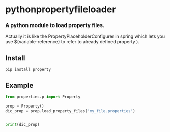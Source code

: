 # pythonpropertyfileloader
### A python module to load  property files.
 Actually it is like the PropertyPlaceholderConfigurer in spring which lets you use ${variable-reference} to refer to already defined property ).


Install
----------

```pip install property```



Example
---------

```python
from properties.p import Property

prop = Property()
dic_prop = prop.load_property_files('my_file.properties')


print(dic_prop)

```
